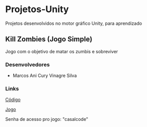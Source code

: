 # Projetos-Unity

  Projetos desenvolvidos no motor gráfico Unity, para aprendizado
  
## Kill Zombies (Jogo Simple)

  Jogo com o objetivo de matar os zumbis e sobreviver

### Desenvolvedores

  - Marcos Ani Cury Vinagre Silva

### Links

  [Código](https://github.com/MarcosAniCury/Projetos-Unity/tree/main/KillZombies(SimpleGame))
  
  [Jogo](https://miko98.itch.io/killzombies)
  
  Senha de acesso pro jogo: "casalcode"
